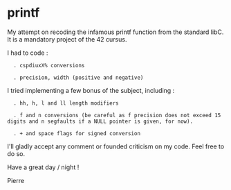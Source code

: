 # printf

My attempt on recoding the infamous printf function from the standard libC.
It is a mandatory project of the 42 cursus.

I had to code :

      . cspdiuxX% conversions
   
      . precision, width (positive and negative) 


I tried implementing a few bonus of the subject, including :

      . hh, h, l and ll length modifiers
   
      . f and n conversions (be careful as f precision does not exceed 15 digits and n segfaults if a NULL pointer is given, for now).
   
      . + and space flags for signed conversion
   
   
I'll gladly accept any comment or founded criticism on my code. Feel free to do so.

Have a great day / night !

Pierre 
